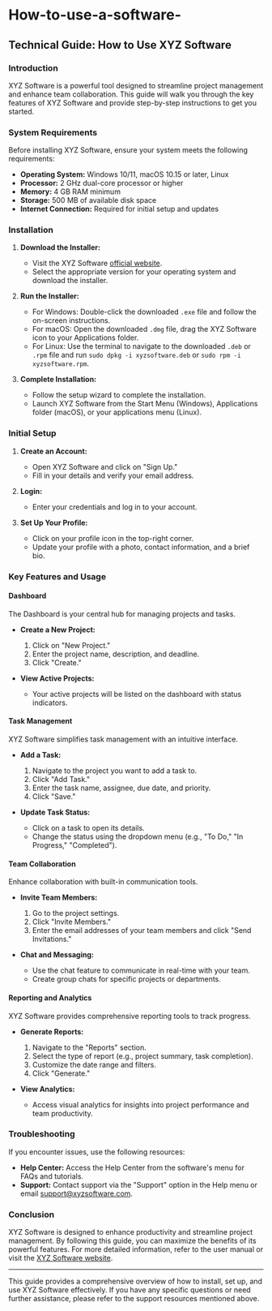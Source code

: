 # How-to-use-a-software-
## Technical Guide: How to Use XYZ Software

### Introduction
XYZ Software is a powerful tool designed to streamline project management and enhance team collaboration. This guide will walk you through the key features of XYZ Software and provide step-by-step instructions to get you started.

### System Requirements
Before installing XYZ Software, ensure your system meets the following requirements:
- **Operating System:** Windows 10/11, macOS 10.15 or later, Linux
- **Processor:** 2 GHz dual-core processor or higher
- **Memory:** 4 GB RAM minimum
- **Storage:** 500 MB of available disk space
- **Internet Connection:** Required for initial setup and updates

### Installation
1. **Download the Installer:**
   - Visit the XYZ Software [official website](https://www.xyzsoftware.com/download).
   - Select the appropriate version for your operating system and download the installer.

2. **Run the Installer:**
   - For Windows: Double-click the downloaded `.exe` file and follow the on-screen instructions.
   - For macOS: Open the downloaded `.dmg` file, drag the XYZ Software icon to your Applications folder.
   - For Linux: Use the terminal to navigate to the downloaded `.deb` or `.rpm` file and run `sudo dpkg -i xyzsoftware.deb` or `sudo rpm -i xyzsoftware.rpm`.

3. **Complete Installation:**
   - Follow the setup wizard to complete the installation.
   - Launch XYZ Software from the Start Menu (Windows), Applications folder (macOS), or your applications menu (Linux).

### Initial Setup
1. **Create an Account:**
   - Open XYZ Software and click on "Sign Up."
   - Fill in your details and verify your email address.

2. **Login:**
   - Enter your credentials and log in to your account.

3. **Set Up Your Profile:**
   - Click on your profile icon in the top-right corner.
   - Update your profile with a photo, contact information, and a brief bio.

### Key Features and Usage
#### Dashboard
The Dashboard is your central hub for managing projects and tasks.

- **Create a New Project:**
  1. Click on "New Project."
  2. Enter the project name, description, and deadline.
  3. Click "Create."

- **View Active Projects:**
  - Your active projects will be listed on the dashboard with status indicators.

#### Task Management
XYZ Software simplifies task management with an intuitive interface.

- **Add a Task:**
  1. Navigate to the project you want to add a task to.
  2. Click "Add Task."
  3. Enter the task name, assignee, due date, and priority.
  4. Click "Save."

- **Update Task Status:**
  - Click on a task to open its details.
  - Change the status using the dropdown menu (e.g., "To Do," "In Progress," "Completed").

#### Team Collaboration
Enhance collaboration with built-in communication tools.

- **Invite Team Members:**
  1. Go to the project settings.
  2. Click "Invite Members."
  3. Enter the email addresses of your team members and click "Send Invitations."

- **Chat and Messaging:**
  - Use the chat feature to communicate in real-time with your team.
  - Create group chats for specific projects or departments.

#### Reporting and Analytics
XYZ Software provides comprehensive reporting tools to track progress.

- **Generate Reports:**
  1. Navigate to the "Reports" section.
  2. Select the type of report (e.g., project summary, task completion).
  3. Customize the date range and filters.
  4. Click "Generate."

- **View Analytics:**
  - Access visual analytics for insights into project performance and team productivity.

### Troubleshooting
If you encounter issues, use the following resources:
- **Help Center:** Access the Help Center from the software's menu for FAQs and tutorials.
- **Support:** Contact support via the "Support" option in the Help menu or email support@xyzsoftware.com.

### Conclusion
XYZ Software is designed to enhance productivity and streamline project management. By following this guide, you can maximize the benefits of its powerful features. For more detailed information, refer to the user manual or visit the [XYZ Software website](https://www.xyzsoftware.com).

---
This guide provides a comprehensive overview of how to install, set up, and use XYZ Software effectively. If you have any specific questions or need further assistance, please refer to the support resources mentioned above.
